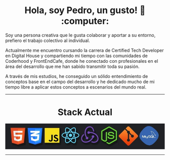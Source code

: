 <h1 align="center"> Hola, soy Pedro, un gusto! 👋 :computer: </h1>

Soy una persona creativa que le gusta colaborar y aportar a su entorno, prefiero el trabajo colectivo al individual.

Actualmente me encuentro cursando la carrera de Certified Tech Developer en Digital House y compartiendo mi tiempo con las comunidades de Coderhood y FrontEndCafe, donde he conectado con profesionales en el área del desarrollo que me han sabido transmitir toda su pasión.

A través de mis estudios, he conseguido un sólido entendimiento de conceptos base en el campo del desarrollo y he dedicado mucho de mi tiempo libre a aplicar estos conceptos a escenarios del mundo real.

---

<h1 align="center"> Stack Actual </h1>
<img src='./Technologies.jfif' />

---
